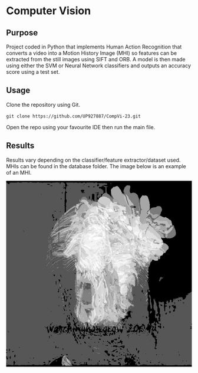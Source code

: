 # Computer Vision

## Purpose

Project coded in Python that implements Human Action Recognition that converts a video into a Motion History Image (MHI) so features can be extracted from the still images using SIFT and ORB. A model is then made using either the SVM or Neural Network classifiers and outputs an accuracy score using a test set.

## Usage

Clone the repository using Git.

```console
git clone https://github.com/UP927887/CompVi-23.git
```

Open the repo using your favourite IDE then run the main file.

## Results

Results vary depending on the classifier/feature extractor/dataset used. MHIs can be found in the database folder. The image below is an example of an MHI.

![Motion History Image of a person brushing their hair](database\mhiImages\brush_hair\April_09_brush_hair_u_nm_np1_ba_goo_0.jpg)

